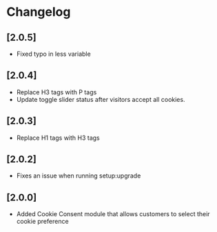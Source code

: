 # Changelog

## [2.0.5]
* Fixed typo in less variable

## [2.0.4]
* Replace H3 tags with P tags
* Update toggle slider status after visitors accept all cookies.

## [2.0.3]
* Replace H1 tags with H3 tags

## [2.0.2]
* Fixes an issue when running setup:upgrade

## [2.0.0]
* Added Cookie Consent module that allows customers to select their cookie preference
